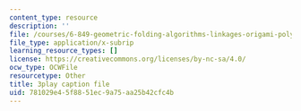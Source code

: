 ```yaml
---
content_type: resource
description: ''
file: /courses/6-849-geometric-folding-algorithms-linkages-origami-polyhedra-fall-2012/781029e45f8851ec9a75aa25b42cfc4b_J2uMjEDsE6s.vtt
file_type: application/x-subrip
learning_resource_types: []
license: https://creativecommons.org/licenses/by-nc-sa/4.0/
ocw_type: OCWFile
resourcetype: Other
title: 3play caption file
uid: 781029e4-5f88-51ec-9a75-aa25b42cfc4b
---
```

